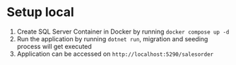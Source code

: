 ﻿# Setup local

1. Create SQL Server Container in Docker by running `docker compose up -d`
2. Run the application by running `dotnet run`, migration and seeding process will get executed
3. Application can be accessed on `http://localhost:5290/salesorder`